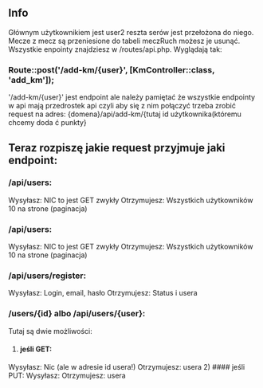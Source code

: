 

## Info 

Głównym użytkownikiem jest user2 reszta serów jest przełożona do niego.
Mecze z mecz są przeniesione do tabeli meczRuch możesz je usunąć.
Wszystkie enpointy znajdziesz w  /routes/api.php. Wyglądają tak:

### Route::post('/add-km/{user}', [KmController::class, 'add_km']);

'/add-km/{user}' jest endpoint ale należy pamiętać że wszystkie endpointy w api mają przedrostek api czyli aby się z nim połączyć trzeba zrobić request na adres:
{domena}/api/add-km/{tutaj id użytkownika(któremu chcemy doda ć punkty}
## Teraz rozpiszę jakie request przyjmuje jaki endpoint:

### /api/users:
Wysyłasz: NIC to jest GET zwykły
Otrzymujesz: Wszystkich użytkowników 10 na strone (paginacja)
### /api/users:
Wysyłasz: NIC to jest GET zwykły
Otrzymujesz: Wszystkich użytkowników 10 na strone (paginacja)
### /api/users/register:
Wysyłasz: Login, email, hasło
Otrzymujesz: Status i usera
### /users/{id} albo /api/users/{user}:
Tutaj są dwie możliwości:
1) #### jeśli GET:
Wysyłasz: Nic (ale w adresie id usera!)
Otrzymujesz: usera
2) #### jeśli PUT:
Wysyłasz: 
Otrzymujesz: usera
